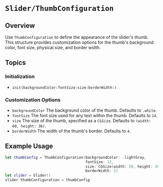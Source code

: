 # ``Slider/ThumbConfiguration``

## Overview

Use `ThumbConfiguration` to define the appearance of the slider's thumb. This structure provides customization options for the thumb's background color, font size, physical size, and border width.

## Topics

### Initialization

- ``init(backgroundColor:fontSize:size:borderWidth:)``

### Customization Options

- ``backgroundColor``
  The background color of the thumb. Defaults to `.white`.
- ``fontSize``
  The font size used for any text within the thumb. Defaults to `14`.
- ``size``
  The size of the thumb, specified as a `CGSize`. Defaults to `(width: 60, height: 36)`.
- ``borderWidth``
  The width of the thumb's border. Defaults to `4`.

## Example Usage

```swift
let thumbConfig = ThumbConfiguration(backgroundColor: .lightGray,
                                     fontSize: 12,
                                     size: CGSize(width: 50, height: 30),
                                     borderWidth: 2)
let slider = Slider()
slider.thumbConfiguration = thumbConfig
```
